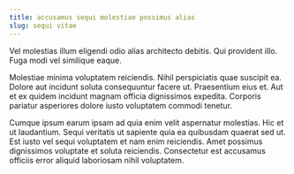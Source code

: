 ```yaml
---
title: accusamus sequi molestiae possimus alias
slug: sequi vitae
---
```


Vel molestias illum eligendi odio alias architecto debitis. Qui provident illo. Fuga modi vel similique eaque.

Molestiae minima voluptatem reiciendis. Nihil perspiciatis quae suscipit ea. Dolore aut incidunt soluta consequuntur facere ut. Praesentium eius et. Aut et ex quidem incidunt magnam officia dignissimos expedita. Corporis pariatur asperiores dolore iusto voluptatem commodi tenetur.

Cumque ipsum earum ipsam ad quia enim velit aspernatur molestias. Hic et ut laudantium. Sequi veritatis ut sapiente quia ea quibusdam quaerat sed ut. Est iusto vel sequi voluptatem et nam enim reiciendis. Amet possimus dignissimos voluptate et soluta reiciendis. Consectetur est accusamus officiis error aliquid laboriosam nihil voluptatem.
